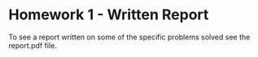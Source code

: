 # Homework 1 - Written Report

To see a report written on some of the specific problems solved see the report.pdf file.
